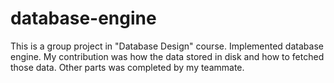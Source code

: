 # database-engine
This is a group project in "Database Design" course. Implemented database engine. My contribution was how the data stored in disk and how to fetched those data. Other parts was completed by my teammate.
